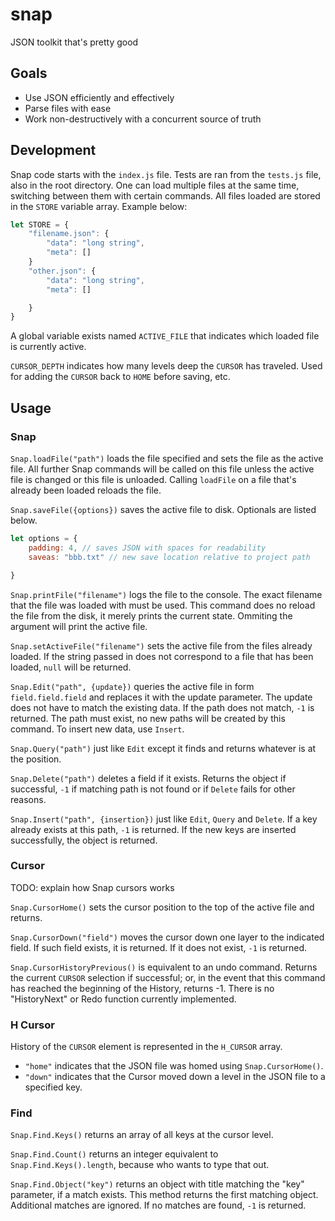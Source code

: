 # snap
JSON toolkit that's pretty good

## Goals
- Use JSON efficiently and effectively
- Parse files with ease
- Work non-destructively with a concurrent source of truth



## Development
Snap code starts with the `index.js` file. Tests are ran from the `tests.js` file, also in the root directory. One can load multiple files at the same time, switching between them with certain commands. All files loaded are stored in the `STORE` variable array. Example below:

```javascript
let STORE = {
    "filename.json": {
        "data": "long string",
        "meta": []
    }
    "other.json": {
        "data": "long string",
        "meta": []

    }
}
```
A global variable exists named `ACTIVE_FILE` that indicates which loaded file is currently active.

`CURSOR_DEPTH` indicates how many levels deep the `CURSOR` has traveled. Used for adding the `CURSOR` back to `HOME` before saving, etc.

## Usage

### Snap
`Snap.loadFile("path")` loads the file specified and sets the file as the active file. All further Snap commands will be called on this file unless the active file is changed or this file is unloaded. Calling `loadFile` on a file that's already been loaded reloads the file.

`Snap.saveFile({options})` saves the active file to disk. Optionals are listed below.

```javascript
let options = {
	padding: 4, // saves JSON with spaces for readability
	saveas: "bbb.txt" // new save location relative to project path

}

```

`Snap.printFile("filename")` logs the file to the console. The exact filename that the file was loaded with must be used. This command does no reload the file from  the disk, it merely prints the current state. Ommiting the argument will print the active file.

`Snap.setActiveFile("filename")` sets the active file from the files already loaded. If the string passed in does not correspond to a file that has been loaded, `null` will be returned.

`Snap.Edit("path", {update})` queries the active file in form `field.field.field` and replaces it with the update parameter. The update does not have to match the existing data. If the path does not match, `-1` is returned. The path must exist, no new paths will be created by this command. To insert new data, use `Insert`.

`Snap.Query("path")` just like `Edit` except it finds and returns whatever is at the position.

`Snap.Delete("path")` deletes a field if it exists. Returns the object if successful, `-1` if matching path is not found or if `Delete` fails for other reasons.

`Snap.Insert("path", {insertion})` just like `Edit`, `Query` and `Delete`. If a key already exists at this path, `-1` is returned. If the new keys are inserted successfully, the object is returned.

### Cursor
TODO: explain how Snap cursors works

`Snap.CursorHome()` sets the cursor position to the top of the active file and returns.

`Snap.CursorDown("field")`	moves the cursor down one layer to the indicated field. If such field exists, it is returned. If it does not exist, `-1` is returned.

`Snap.CursorHistoryPrevious()` is equivalent to an undo command. Returns the current `CURSOR` selection if successful; or, in the event that this command has reached the beginning of the History, returns -1. There is no "HistoryNext" or Redo function currently implemented.


### H Cursor
History of the `CURSOR` element is represented in the `H_CURSOR` array.

- `"home"` indicates that the JSON file was homed using `Snap.CursorHome()`.
- `"down"` indicates that the Cursor moved down a level in the JSON file to a specified key.

### Find
`Snap.Find.Keys()` returns an array of all keys at the cursor level.

`Snap.Find.Count()` returns an integer equivalent to `Snap.Find.Keys().length`, because who wants to type that out.

`Snap.Find.Object("key")` returns an object with title matching the "key" parameter, if a match exists. This method returns the first matching object. Additional matches are ignored. If no matches are found, `-1` is returned.



